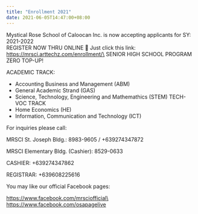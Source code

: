 ```yaml
---
title: "Enrollment 2021"
date: 2021-06-05T14:47:00+08:00
---
```

Mystical Rose School of Caloocan Inc. is now accepting applicants for SY: 2021-2022\
REGISTER NOW THRU ONLINE 💚 Just click this link: https://mrsci.arttechz.com/enrollment/\
SENIOR HIGH SCHOOL PROGRAM\
ZERO TOP-UP!

ACADEMIC TRACK:
- Accounting Business and Management (ABM)
- General Academic Strand (GAS)
- Science, Technology, Engineering and Mathemathics (STEM)
TECH-VOC TRACK
- Home Economics (HE)
- Information, Communication and Technology (ICT)

For inquiries please call:

MRSCI St. Joseph Bldg.: 8983-9605 / +639274347872

MRSCI Elementary Bldg. (Cashier): 8529-0633

CASHIER: +639274347862

REGISTRAR: +639608225616

You may like our official Facebook pages:

https://www.facebook.com/mrsciofficial\
https://www.facebook.com/osapagelive